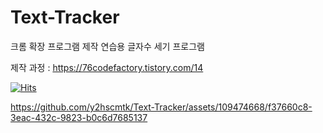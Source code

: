 # Text-Tracker
크롬 확장 프로그램 제작 연습용 글자수 세기 프로그램

제작 과정 : https://76codefactory.tistory.com/14

[![Hits](https://hits.seeyoufarm.com/api/count/incr/badge.svg?url=https%3A%2F%2Fgithub.com%2Fy2hscmtk%2FText-Tracker&count_bg=%2379C83D&title_bg=%23555555&icon=&icon_color=%23E7E7E7&title=hits&edge_flat=false)](https://hits.seeyoufarm.com)


https://github.com/y2hscmtk/Text-Tracker/assets/109474668/f37660c8-3eac-432c-9823-b0c6d7685137




